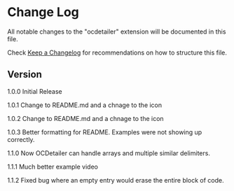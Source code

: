 # Change Log

All notable changes to the "ocdetailer" extension will be documented in this file.

Check [Keep a Changelog](http://keepachangelog.com/) for recommendations on how to structure this file.

## Version

1.0.0
Initial Release

1.0.1
Change to README.md and a chnage to the icon

1.0.2
Change to README.md and a chnage to the icon

1.0.3
Better formatting for README. Examples were not showing up correctly.

1.1.0
Now OCDetailer can handle arrays and multiple similar delimiters.

1.1.1
Much better example video

1.1.2
Fixed bug where an empty entry would erase the entire block of code.
